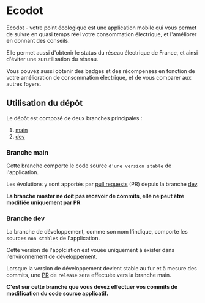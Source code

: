 # Ecodot

Ecodot - votre point écologique est une application mobile qui vous permet de suivre en quasi temps réel votre consommation électrique, et l'améliorer en donnant des conseils.

Elle permet aussi d'obtenir le status du réseau électrique de France, et ainsi d'éviter une surutilisation du réseau.

Vous pouvez aussi obtenir des badges et des récompenses en fonction de votre amélioration de consommation électrique, et de vous comparer aux autres foyers.

## Utilisation du dépôt

Le dépôt est composé de deux branches principales :
1. [main](https://github.com/Alex221100/Ecodot/tree/main)
2. [dev](https://github.com/Alex221100/Ecodot/tree/dev)

### Branche main

Cette branche comporte le code source `d'une version stable` de l'application.

Les évolutions y sont apportés par [pull requests](https://docs.github.com/en/pull-requests/collaborating-with-pull-requests/proposing-changes-to-your-work-with-pull-requests/about-pull-requests) (PR) depuis la branche [dev](https://github.com/Alex221100/Ecodot/tree/dev).

**La branche master ne doit pas recevoir de commits, elle ne peut être modifiée uniquement par PR**

### Branche dev

La branche de développement, comme son nom l'indique, comporte les sources `non stables` de l'application.

Cette version de l'applciation est vouée uniquement à exister dans l'environnement de développement.

Lorsque la version de développement devient stable au fur et à mesure des commits, une [PR](https://docs.github.com/en/pull-requests/collaborating-with-pull-requests/proposing-changes-to-your-work-with-pull-requests/about-pull-requests) de `release` sera effectuée vers la branche main.

**C'est sur cette branche que vous devez effectuer vos commits de modification du code source applicatif.**
